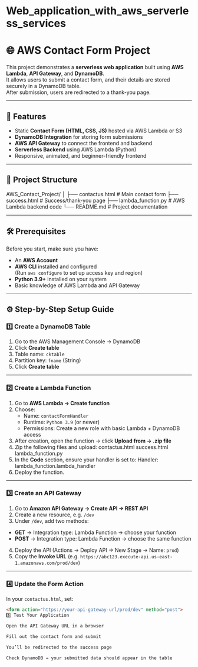 # Web_application_with_aws_serverless_services

# 🌐 AWS Contact Form Project

This project demonstrates a **serverless web application** built using **AWS Lambda**, **API Gateway**, and **DynamoDB**.  
It allows users to submit a contact form, and their details are stored securely in a DynamoDB table.  
After submission, users are redirected to a thank-you page.

---

## 🚀 Features
- Static **Contact Form (HTML, CSS, JS)** hosted via AWS Lambda or S3  
- **DynamoDB Integration** for storing form submissions  
- **AWS API Gateway** to connect the frontend and backend  
- **Serverless Backend** using AWS Lambda (Python)  
- Responsive, animated, and beginner-friendly frontend  

---

## 🧩 Project Structure
AWS_Contact_Project/
│
├── contactus.html # Main contact form
├── success.html # Success/thank-you page
├── lambda_function.py # AWS Lambda backend code
└── README.md # Project documentation


---

## 🛠️ Prerequisites
Before you start, make sure you have:
- An **AWS Account**
- **AWS CLI** installed and configured  
  (Run `aws configure` to set up access key and region)
- **Python 3.9+** installed on your system
- Basic knowledge of AWS Lambda and API Gateway

---

## ⚙️ Step-by-Step Setup Guide

### **1️⃣ Create a DynamoDB Table**
1. Go to the AWS Management Console → DynamoDB  
2. Click **Create table**
3. Table name: `cktable`
4. Partition key: `fname` (String)  
5. Click **Create table**

---

### **2️⃣ Create a Lambda Function**
1. Go to **AWS Lambda → Create function**  
2. Choose:
   - Name: `contactFormHandler`
   - Runtime: `Python 3.9` (or newer)
   - Permissions: Create a new role with basic Lambda + DynamoDB access  
3. After creation, open the function → click **Upload from → .zip file**  
4. Zip the following files and upload:
   contactus.html
   success.html
   lambda_function.py
5. In the **Code** section, ensure your handler is set to: Handler: lambda_function.lambda_handler
6. Deploy the function.

---

### **3️⃣ Create an API Gateway**
1. Go to **Amazon API Gateway → Create API → REST API**
2. Create a new resource, e.g. `/dev`
3. Under `/dev`, add two methods:
- **GET** → Integration type: Lambda Function → choose your function  
- **POST** → Integration type: Lambda Function → choose the same function  
4. Deploy the API (Actions → Deploy API → New Stage → Name: `prod`)
5. Copy the **Invoke URL** (e.g. `https://abc123.execute-api.us-east-1.amazonaws.com/prod/dev`)

---

### **4️⃣ Update the Form Action**
In your `contactus.html`, set:
```html
<form action="https://your-api-gateway-url/prod/dev" method="post">
5️⃣ Test Your Application

Open the API Gateway URL in a browser

Fill out the contact form and submit

You’ll be redirected to the success page

Check DynamoDB → your submitted data should appear in the table



